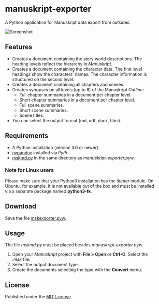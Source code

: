 # manuskript-exporter

A Python application for Manuskript data export from outsides.

![Screenshot](https://github.com/peter88213/manuskript-exporter/docs/screenshots/screenshot01.png)

## Features

- Creates a document containing the story world descriptions. 
  The heading levels reflect the hierarchy in *Manuskript*. 
- Creates a document containing the character data.
  The first level headings show the characters' names. 
  The character information is structured on the second level.
- Creates a document containing all chapters and scenes.
- Creates synopses on all levels (up to 6) of the Manuskript *Outline*:
    - Full chapter summaries in a document per chapter level.
    - Short chapter summaries in a document per chapter level.
    - Full scene summaries.
    - Short scene summaries.
    - Scene titles.
- You can select the output format (md, odt, docx, html). 

## Requirements

- A Python installation (version 3.6 or newer).
- [pypandoc](https://github.com/JessicaTegner/pypandoc) installed via *PyPi*.
- [mskmd.py](https://github.com/peter88213/manuskript_md) in the same directory as *manuskript-exporter.pyw*.

### Note for Linux users

Please make sure that your Python3 installation has the *tkinter* module. 
On Ubuntu, for example, it is not available out of the box and must be installed via a 
separate package named **python3-tk**. 

## Download

Save the file [mskexporter.pyw](https://raw.githubusercontent.com/peter88213/manuskript-exporter/main/mskexporter/mskexporter.pyw).

## Usage


The file *mskmd.py* must be placed besides *manuskript-exporter.pyw*. 

1. Open your *Manuskript* project with **File > Open** or **Ctrl-O**. Select the *.msk* file.
2. Select the output document type.
3. Create the documents selecting the type with the **Convert** menu. 


## License

Published under the [MIT License](https://opensource.org/licenses/mit-license.php)
